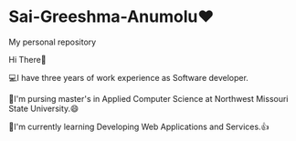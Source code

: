 ###

# Sai-Greeshma-Anumolu:heart:
My personal repository

Hi There:wave:

💻I have three years of work experience as Software developer.

📖I'm pursing master's in Applied Computer Science at Northwest Missouri State University.:smile:

🌱I'm currently learning Developing Web Applications and Services.:thumbsup:

<!--
**Sai Greeshma Anumolu/Sai Greeshma Anumolu** is a ✨ _special_ ✨ repository because its `README.md` (this file) appears on your GitHub profile.
